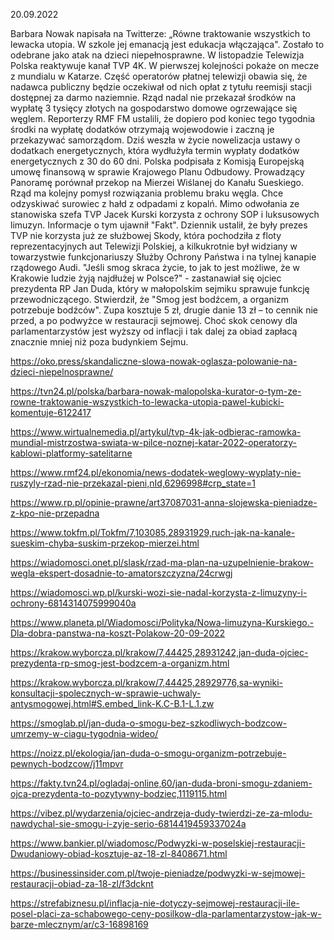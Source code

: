 20.09.2022

Barbara Nowak napisała na Twitterze: „Równe traktowanie wszystkich to lewacka utopia. W szkole jej emanacją jest edukacja włączająca". Zostało to odebrane jako atak na dzieci niepełnosprawne. W listopadzie Telewizja Polska reaktywuje kanał TVP 4K. W pierwszej kolejności pokaże on mecze z mundialu w Katarze. Część operatorów płatnej telewizji obawia się, że nadawca publiczny będzie oczekiwał od nich opłat z tytułu reemisji stacji dostępnej za darmo naziemnie. Rząd nadal nie przekazał środków na wypłatę 3 tysięcy złotych na gospodarstwo domowe ogrzewające się węglem. Reporterzy RMF FM ustalili, że dopiero pod koniec tego tygodnia środki na wypłatę dodatków otrzymają wojewodowie i zaczną je przekazywać samorządom. Dziś weszła w życie nowelizacja ustawy o dodatkach energetycznych, która wydłużyła termin wypłaty dodatków energetycznych z 30 do 60 dni. Polska podpisała z Komisją Europejską umowę finansową w sprawie Krajowego Planu Odbudowy. Prowadzący Panoramę porównał przekop na Mierzei Wiślanej do Kanału Sueskiego. Rząd ma kolejny pomysł rozwiązania problemu braku węgla. Chce odzyskiwać surowiec z hałd z odpadami z kopalń. Mimo odwołania ze stanowiska szefa TVP Jacek Kurski korzysta z ochrony SOP i luksusowych limuzyn. Informacje o tym ujawnił "Fakt". Dziennik ustalił, że były prezes TVP nie korzysta już ze służbowej Skody, która pochodziła z floty reprezentacyjnych aut Telewizji Polskiej, a kilkukrotnie był widziany w towarzystwie funkcjonariuszy Służby Ochrony Państwa i na tylnej kanapie rządowego Audi. "Jeśli smog skraca życie, to jak to jest możliwe, że w Krakowie ludzie żyją najdłużej w Polsce?" - zastanawiał się ojciec prezydenta RP Jan Duda, który w małopolskim sejmiku sprawuje funkcję przewodniczącego. Stwierdził, że "Smog jest bodźcem, a organizm potrzebuje bodźców". Zupa kosztuje 5 zł, drugie danie 13 zł – to cennik nie przed, a po podwyżce w restauracji sejmowej. Choć skok cenowy dla parlamentarzystów jest wyższy od inflacji i tak dalej za obiad zapłacą znacznie mniej niż poza budynkiem Sejmu.

https://oko.press/skandaliczne-slowa-nowak-oglasza-polowanie-na-dzieci-niepelnosprawne/

https://tvn24.pl/polska/barbara-nowak-malopolska-kurator-o-tym-ze-rowne-traktowanie-wszystkich-to-lewacka-utopia-pawel-kubicki-komentuje-6122417

https://www.wirtualnemedia.pl/artykul/tvp-4k-jak-odbierac-ramowka-mundial-mistrzostwa-swiata-w-pilce-noznej-katar-2022-operatorzy-kablowi-platformy-satelitarne

https://www.rmf24.pl/ekonomia/news-dodatek-weglowy-wyplaty-nie-ruszyly-rzad-nie-przekazal-pieni,nId,6296998#crp_state=1

https://www.rp.pl/opinie-prawne/art37087031-anna-slojewska-pieniadze-z-kpo-nie-przepadna

https://www.tokfm.pl/Tokfm/7,103085,28931929,ruch-jak-na-kanale-sueskim-chyba-suskim-przekop-mierzei.html

https://wiadomosci.onet.pl/slask/rzad-ma-plan-na-uzupelnienie-brakow-wegla-ekspert-dosadnie-to-amatorszczyzna/24crwgj

https://wiadomosci.wp.pl/kurski-wozi-sie-nadal-korzysta-z-limuzyny-i-ochrony-6814314075999040a

https://www.planeta.pl/Wiadomosci/Polityka/Nowa-limuzyna-Kurskiego.-Dla-dobra-panstwa-na-koszt-Polakow-20-09-2022

https://krakow.wyborcza.pl/krakow/7,44425,28931242,jan-duda-ojciec-prezydenta-rp-smog-jest-bodzcem-a-organizm.html

https://krakow.wyborcza.pl/krakow/7,44425,28929776,sa-wyniki-konsultacji-spolecznych-w-sprawie-uchwaly-antysmogowej.html#S.embed_link-K.C-B.1-L.1.zw

https://smoglab.pl/jan-duda-o-smogu-bez-szkodliwych-bodzcow-umrzemy-w-ciagu-tygodnia-wideo/

https://noizz.pl/ekologia/jan-duda-o-smogu-organizm-potrzebuje-pewnych-bodzcow/j11mpvr

https://fakty.tvn24.pl/ogladaj-online,60/jan-duda-broni-smogu-zdaniem-ojca-prezydenta-to-pozytywny-bodziec,1119115.html

https://vibez.pl/wydarzenia/ojciec-andrzeja-dudy-twierdzi-ze-za-mlodu-nawdychal-sie-smogu-i-zyje-serio-6814419459337024a

https://www.bankier.pl/wiadomosc/Podwyzki-w-poselskiej-restauracji-Dwudaniowy-obiad-kosztuje-az-18-zl-8408671.html

https://businessinsider.com.pl/twoje-pieniadze/podwyzki-w-sejmowej-restauracji-obiad-za-18-zl/f3dcknt

https://strefabiznesu.pl/inflacja-nie-dotyczy-sejmowej-restauracji-ile-posel-placi-za-schabowego-ceny-posilkow-dla-parlamentarzystow-jak-w-barze-mlecznym/ar/c3-16898169